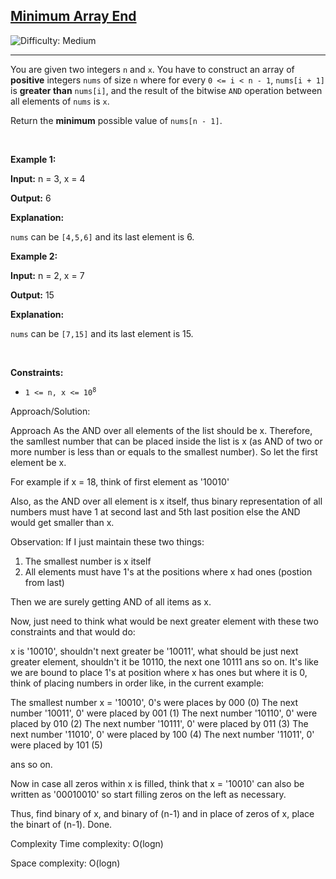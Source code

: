 <h2><a href="https://leetcode.com/problems/minimum-array-end">Minimum Array End</a></h2> <img src='https://img.shields.io/badge/Difficulty-Medium-orange' alt='Difficulty: Medium' /><hr><p>You are given two integers <code>n</code> and <code>x</code>. You have to construct an array of <strong>positive</strong> integers <code>nums</code> of size <code>n</code> where for every <code>0 &lt;= i &lt; n - 1</code>, <code>nums[i + 1]</code> is <strong>greater than</strong> <code>nums[i]</code>, and the result of the bitwise <code>AND</code> operation between all elements of <code>nums</code> is <code>x</code>.</p>

<p>Return the <strong>minimum</strong> possible value of <code>nums[n - 1]</code>.</p>

<p>&nbsp;</p>
<p><strong class="example">Example 1:</strong></p>

<div class="example-block">
<p><strong>Input:</strong> <span class="example-io">n = 3, x = 4</span></p>

<p><strong>Output:</strong> <span class="example-io">6</span></p>

<p><strong>Explanation:</strong></p>

<p><code>nums</code> can be <code>[4,5,6]</code> and its last element is 6.</p>
</div>

<p><strong class="example">Example 2:</strong></p>

<div class="example-block">
<p><strong>Input:</strong> <span class="example-io">n = 2, x = 7</span></p>

<p><strong>Output:</strong> <span class="example-io">15</span></p>

<p><strong>Explanation:</strong></p>

<p><code>nums</code> can be <code>[7,15]</code> and its last element is 15.</p>
</div>

<p>&nbsp;</p>
<p><strong>Constraints:</strong></p>

<ul>
	<li><code>1 &lt;= n, x &lt;= 10<sup>8</sup></code></li>
</ul>


Approach/Solution:

Approach
As the AND over all elements of the list should be x. Therefore, the samllest number that can be placed inside the list is x (as AND of two or more number is less than or equals to the smallest number). So let the first element be x.

For example if x = 18, think of first element as '10010'

Also, as the AND over all element is x itself, thus binary representation of all numbers must have 1 at second last and 5th last position else the AND would get smaller than x.

Observation:
If I just maintain these two things:
1. The smallest number is x itself
2. All elements must have 1's at the positions where x had ones (postion from last)

Then we are surely getting AND of all items as x.

Now, just need to think what would be next greater element with these two constraints and that would do:

x is '10010', shouldn't next greater be '10011', what should be just next greater element, shouldn't it be 10110, the next one 10111 ans so on. It's like we are bound to place 1's at position where x has ones but where it is 0, think of placing numbers in order like, in the current example:

The smallest number x = '10010', 0's were places by 000 (0)
The next number '10011', 0' were placed by 001 (1)
The next number '10110', 0' were placed by 010 (2)
The next number '10111', 0' were placed by 011 (3)
The next number '11010', 0' were placed by 100 (4)
The next number '11011', 0' were placed by 101 (5)

ans so on.

Now in case all zeros within x is filled, think that x = '10010' can also be written as '00010010' so start filling zeros on the left as necessary.

Thus, find binary of x, and binary of (n-1) and in place of zeros of x, place the binart of (n-1). Done.

Complexity
Time complexity:
O(logn)

Space complexity:
O(logn)
